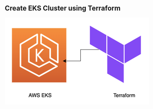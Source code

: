 ## Create EKS Cluster using Terraform
![Diagram](https://github.com/waldra/Terraform-EKS/blob/main/image/terraform-eks.png)
